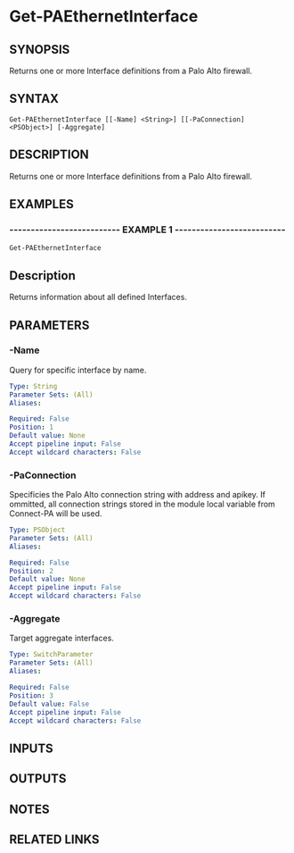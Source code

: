 ﻿---
external help file: pspaloalto-help.xml
Module Name: pspaloalto
online version: 
schema: 2.0.0
---

# Get-PAEthernetInterface

## SYNOPSIS
Returns one or more Interface definitions from a Palo Alto firewall.

## SYNTAX

```
Get-PAEthernetInterface [[-Name] <String>] [[-PaConnection] <PSObject>] [-Aggregate]
```

## DESCRIPTION
Returns one or more Interface definitions from a Palo Alto firewall.

## EXAMPLES

### -------------------------- EXAMPLE 1 --------------------------
```
Get-PAEthernetInterface
```

Description
-------------
Returns information about all defined Interfaces.

## PARAMETERS

### -Name
Query for specific interface by name.

```yaml
Type: String
Parameter Sets: (All)
Aliases: 

Required: False
Position: 1
Default value: None
Accept pipeline input: False
Accept wildcard characters: False
```

### -PaConnection
Specificies the Palo Alto connection string with address and apikey.
If ommitted, all connection strings stored in the module local variable from Connect-PA will be used.

```yaml
Type: PSObject
Parameter Sets: (All)
Aliases: 

Required: False
Position: 2
Default value: None
Accept pipeline input: False
Accept wildcard characters: False
```

### -Aggregate
Target aggregate interfaces.

```yaml
Type: SwitchParameter
Parameter Sets: (All)
Aliases: 

Required: False
Position: 3
Default value: False
Accept pipeline input: False
Accept wildcard characters: False
```

## INPUTS

## OUTPUTS

## NOTES

## RELATED LINKS

